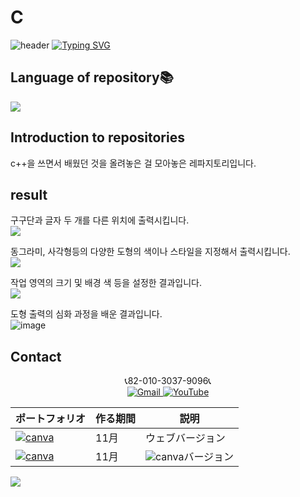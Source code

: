 #  C
![header](https://capsule-render.vercel.app/api?type=egg&color=gradient&height=300&section=header&text=welcome%2&fontSize=50&desc=c%20개발%20페이지)
[![Typing SVG](https://readme-typing-svg.demolab.com?font=Fira+Code&pause=1000&color=F76F00&background=FFBD2F00&random=false&width=435&lines=%E3%81%A9%E3%81%86%E3%81%9E%E3%82%88%E3%82%8D%E3%81%97%E3%81%8F%E3%81%8A%E3%81%AD%E3%81%8C%E3%81%84%E3%81%97%E3%81%BE%E3%81%99%E3%80%82)](https://git.io/typing-svg)

## Language of repository📚
<img src="https://img.shields.io/badge/C++-00599C?style=flat-square&logo=C%2B%2B&logoColor=white"/>

## Introduction to repositories 
 c++을 쓰면서 배웠던 것을 올려놓은 걸 모아놓은 레파지토리입니다.



 ## result
 
구구단과 글자 두 개를 다른 위치에 출력시킵니다. <br>
<a href="https://github.com/do04200611/C/blob/main/easywin32retest/easywin32retest/easywin32retest.cpp">
   <img src="https://github.com/do04200611/cplusplus/assets/74278578/303b082f-f115-44dd-82f6-24b2622d47ca">
</a>

동그라미, 사각형등의 다양한 도형의 색이나 스타일을 지정해서 출력시킵니다.<br>
<a href="https://github.com/do04200611/C/blob/main/easywin32retest/easywin32retest/Rectangel.cpp">
   <img src="https://github.com/do04200611/C/assets/74278578/f55f9901-fea9-4c73-bd61-24fcf0152676">
</a>

작업 영역의 크기 및 배경 색 등을 설정한 결과입니다.<br>
<a href="https://github.com/do04200611/C/blob/main/easywin32retest/easywin32retest/window-practice.cpp"><img src="https://github.com/do04200611/C/assets/74278578/1a805a84-69d7-44c4-97d2-99d17786cb31"></a>

도형 출력의 심화 과정을 배운 결과입니다.<br>
![image](https://github.com/do04200611/C/assets/74278578/5044720b-f27b-43d3-b2fe-c0015192298b)


## Contact 



<p align="center">
  📞82-010-3037-9096📞<br>
  <a href="mailto:a01030379096@gmail.com">
    <img src="https://img.shields.io/badge/-Gmail-red?style=for-the-badge&logo=Gmail" alt="Gmail">
  </a>
  <a href="https://www.youtube.com/channel/UC484ZJMavtoPOI4ey-HFdCA">
   <img src="https://img.shields.io/badge/-YouTube-red?style=for-the-badge&logo=youtube"  alt="YouTube">
 </a> <br>
 
  | ポートフォリオ           |  作る期間     |            説明  |
  |------------------------|---------------|----------------------------------------------|
  |<a href="https://kimganghyeon.my.canva.site/kimganghyeon"><img src="https://img.shields.io/badge/canva-purple?style=for-the-badge&logo=canva" alt="canva"></a>|11月|ウェブバージョン|
  |<a href="https://www.canva.com/design/DAFzY5opUiA/Ge33dSKE16cErBaDJDp-BA/edit"><img src="https://img.shields.io/badge/canva-purple?style=for-the-badge&logo=canva" alt="canva"></a>|11月|<img src="https://img.shields.io/badge/canva-purple?style=for-the-badge&logo=canva" alt="canva">バージョン|
</p>
<img src="https://capsule-render.vercel.app/api?type=egg&color=gradient&height=300&text=Thank%20you%20for%20watching.&section=footer" />
